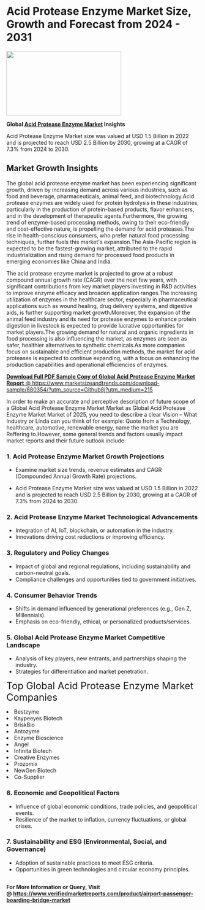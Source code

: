 <H1>Acid Protease Enzyme Market Size, Growth and Forecast from 2024 - 2031</H1><img class="aligncenter size-medium wp-image-584254" src="https://thirdeyenews.in/wp-content/uploads/2024/09/Global-Market-Research-300x168.jpeg" alt="" width="300" height="168" /><p><strong>Global&nbsp;<a href="https://www.marketsizeandtrends.com/download-sample/880354/?utm_source=Github8j?utm_medium=215">Acid Protease Enzyme Market</a> Insights</strong></p><p>Acid Protease Enzyme Market size was valued at USD 1.5 Billion in 2022 and is projected to reach USD 2.5 Billion by 2030, growing at a CAGR of 7.3% from 2024 to 2030.</p><p><h2>Market Growth Insights</h2> <p>The global acid protease enzyme market has been experiencing significant growth, driven by increasing demand across various industries, such as food and beverage, pharmaceuticals, animal feed, and biotechnology.Acid protease enzymes are widely used for protein hydrolysis in these industries, particularly in the production of protein-based products, flavor enhancers, and in the development of therapeutic agents.Furthermore, the growing trend of enzyme-based processing methods, owing to their eco-friendly and cost-effective nature, is propelling the demand for acid proteases.The rise in health-conscious consumers, who prefer natural food processing techniques, further fuels this market's expansion.The Asia-Pacific region is expected to be the fastest-growing market, attributed to the rapid industrialization and rising demand for processed food products in emerging economies like China and India.</p> <p><a href="#"></a></p> <p>The acid protease enzyme market is projected to grow at a robust compound annual growth rate (CAGR) over the next few years, with significant contributions from key market players investing in R&D activities to improve enzyme efficacy and broaden application ranges.The increasing utilization of enzymes in the healthcare sector, especially in pharmaceutical applications such as wound healing, drug delivery systems, and digestive aids, is further supporting market growth.Moreover, the expansion of the animal feed industry and its need for protease enzymes to enhance protein digestion in livestock is expected to provide lucrative opportunities for market players.The growing demand for natural and organic ingredients in food processing is also influencing the market, as enzymes are seen as safer, healthier alternatives to synthetic chemicals.As more companies focus on sustainable and efficient production methods, the market for acid proteases is expected to continue expanding, with a focus on enhancing the production capabilities and operational efficiencies of enzymes.</p> <p><a href="#"></p><p><span class=""><strong>Download Full PDF Sample Copy of Global Acid Protease Enzyme Market Report</strong> @ <a href="https://www.marketsizeandtrends.com/download-sample/880354/?utm_source=Github8j?utm_medium=215" target="_blank">https://www.marketsizeandtrends.com/download-sample/880354/?utm_source=Github8j?utm_medium=215</a></span></p><p>In order to make an accurate and perceptive description of future scope of a Global&nbsp;Acid Protease Enzyme Market Market as Global&nbsp;Acid Protease Enzyme Market Market of 2025, you need to describe a clear Vision &ndash; What Industry or Linda can you think of for example: Quote from a Technology, healthcare, automotive, renewable energy, name the market you are Reffering to.However, some general trends and factors usually impact market reports and their future outlook include:</p><h3>1.&nbsp;<strong>Acid Protease Enzyme Market Growth Projections</strong></h3><ul><li>Examine market size trends, revenue estimates and CAGR (Compounded Annual Growth Rate) projections.</li><li><p>Acid Protease Enzyme Market size was valued at USD 1.5 Billion in 2022 and is projected to reach USD 2.5 Billion by 2030, growing at a CAGR of 7.3% from 2024 to 2030.</p></li></ul><h3>2.&nbsp;<strong>Acid Protease Enzyme Market Technological Advancements</strong></h3><ul><li>Integration of AI, IoT, blockchain, or automation in the industry.</li><li>Innovations driving cost reductions or improving efficiency.</li></ul><h3>3.&nbsp;<strong>Regulatory and Policy Changes</strong></h3><ul><li>Impact of global and regional regulations, including sustainability and carbon-neutral goals.</li><li>Compliance challenges and opportunities tied to government initiatives.</li></ul><h3>4.&nbsp;<strong>Consumer Behavior Trends</strong></h3><ul><li>Shifts in demand influenced by generational preferences (e.g., Gen Z, Millennials).</li><li>Emphasis on eco-friendly, ethical, or personalized products/services.</li></ul><h3>5.&nbsp;<strong>Global Acid Protease Enzyme Market Competitive Landscape</strong></h3><ul><li>Analysis of key players, new entrants, and partnerships shaping the industry.</li><li>Strategies for differentiation and market penetration.</li></ul><p data-pm-slice="1 1 []"><span style="color: inherit; font-family: inherit; font-size: 25px;">Top Global Acid Protease Enzyme Market Companies</span></p><div class="" data-test-id=""><p><li>Bestzyme</li><li> Kaypeeyes Biotech</li><li> BriskBio</li><li> Antozyme</li><li> Enzyme Bioscience</li><li> Angel</li><li> Infinita Biotech</li><li> Creative Enzymes</li><li> Prozomix</li><li> NewGen Biotech</li><li> Co-Supplier</li></p></div><h3>6.&nbsp;<strong>Economic and Geopolitical Factors</strong></h3><ul><li>Influence of global economic conditions, trade policies, and geopolitical events.</li><li>Resilience of the market to inflation, currency fluctuations, or global crises.</li></ul><h3>7.&nbsp;<strong>Sustainability and ESG (Environmental, Social, and Governance)</strong></h3><ul><li>Adoption of sustainable practices to meet ESG criteria.</li><li>Opportunities in green technologies and circular economy principles.</li></ul><h2><strong style="font-size: 14px;">For More Information or Query, Visit @&nbsp;</strong><a style="background-color: #ffffff; font-size: 14px;" href="https://www.marketsizeandtrends.com/report/acid-protease-enzyme-market/" target="_blank">https://www.verifiedmarketreports.com/product/airport-passenger-boarding-bridge-market</a></h2>